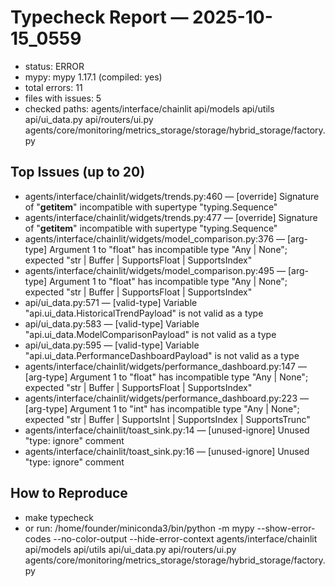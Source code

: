 # Typecheck Report — 2025-10-15_0559


- status: ERROR
- mypy: mypy 1.17.1 (compiled: yes)
- total errors: 11
- files with issues: 5
- checked paths: agents/interface/chainlit api/models api/utils api/ui_data.py api/routers/ui.py agents/core/monitoring/metrics_storage/storage/hybrid_storage/factory.py

## Top Issues (up to 20)
- agents/interface/chainlit/widgets/trends.py:460 — [override] Signature of "__getitem__" incompatible with supertype "typing.Sequence"
- agents/interface/chainlit/widgets/trends.py:477 — [override] Signature of "__getitem__" incompatible with supertype "typing.Sequence"
- agents/interface/chainlit/widgets/model_comparison.py:376 — [arg-type] Argument 1 to "float" has incompatible type "Any | None"; expected "str | Buffer | SupportsFloat | SupportsIndex"
- agents/interface/chainlit/widgets/model_comparison.py:495 — [arg-type] Argument 1 to "float" has incompatible type "Any | None"; expected "str | Buffer | SupportsFloat | SupportsIndex"
- api/ui_data.py:571 — [valid-type] Variable "api.ui_data.HistoricalTrendPayload" is not valid as a type
- api/ui_data.py:583 — [valid-type] Variable "api.ui_data.ModelComparisonPayload" is not valid as a type
- api/ui_data.py:595 — [valid-type] Variable "api.ui_data.PerformanceDashboardPayload" is not valid as a type
- agents/interface/chainlit/widgets/performance_dashboard.py:147 — [arg-type] Argument 1 to "float" has incompatible type "Any | None"; expected "str | Buffer | SupportsFloat | SupportsIndex"
- agents/interface/chainlit/widgets/performance_dashboard.py:223 — [arg-type] Argument 1 to "int" has incompatible type "Any | None"; expected "str | Buffer | SupportsInt | SupportsIndex | SupportsTrunc"
- agents/interface/chainlit/toast_sink.py:14 — [unused-ignore] Unused "type: ignore" comment
- agents/interface/chainlit/toast_sink.py:16 — [unused-ignore] Unused "type: ignore" comment

## How to Reproduce
- make typecheck
- or run: /home/founder/miniconda3/bin/python -m mypy --show-error-codes --no-color-output --hide-error-context agents/interface/chainlit api/models api/utils api/ui_data.py api/routers/ui.py agents/core/monitoring/metrics_storage/storage/hybrid_storage/factory.py
